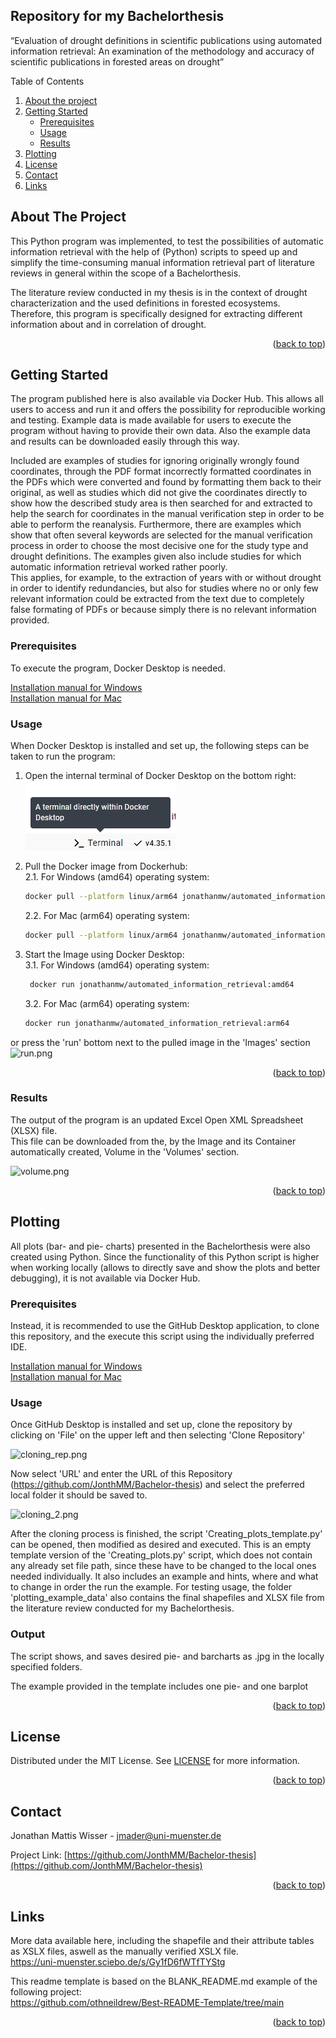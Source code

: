 ## Repository for my Bachelorthesis
“Evaluation of drought definitions in scientific publications using automated information retrieval:  An examination of the methodology and accuracy of scientific publications in forested areas on drought”

<a id="readme-top"></a>
<!-- TABLE OF CONTENTS -->
  <summary>Table of Contents</summary>
  <ol>
    <li>
      <a href="#about-the-project">About the project</a>
    </li>
    <li>
      <a href="#getting-started">Getting Started</a>
      <ul>
        <li><a href="#prerequisites">Prerequisites</a></li>
        <li><a href="#usage">Usage</a></li>
        <li><a href="#results">Results</a></li>
      </ul>
    </li>
    <li><a href="#plotting">Plotting</a></li>
    <li><a href="#license">License</a></li>
    <li><a href="#contact">Contact</a></li>
    <li><a href="#links">Links</a></li>
  </ol>

## About The Project

This Python program was implemented, to test the possibilities of automatic information retrieval with the help of (Python) scripts to speed up 
and simplify the time-consuming manual
information retrieval part of literature reviews in general within the scope of a Bachelorthesis.

The literature review conducted in my thesis is in the context of drought characterization and the used definitions in forested ecosystems.
Therefore, this program is specifically designed for extracting different information about and in correlation of drought.


<p align="right">(<a href="#readme-top">back to top</a>)</p>

## Getting Started

The program published here is also available via Docker Hub. This allows all users to access and run it and offers the possibility for reproducible working and testing. 
Example data is made available for users to execute the program without having to provide their own data. Also the example data and results can be downloaded easily through this way.

Included are examples of studies for ignoring originally wrongly found coordinates, through the PDF format incorrectly formatted coordinates in the PDFs 
which were converted and found by formatting them back to their original, as well as studies which did not give the coordinates directly 
to show how the described study area is then searched for and extracted to help the search for coordinates in the manual verification step in order to be able to perform the reanalysis. 
Furthermore, there are examples which show that often several keywords are selected for the manual verification process in order to choose the most decisive one for the study type and drought definitions.
The examples given also include studies for which automatic information retrieval worked rather poorly.  
This applies, for example, to the extraction of years with or without drought in order to identify redundancies, but also for studies where no or only few relevant information could be extracted from the text 
due to completely false formating of PDFs or because simply there is no relevant information provided.

### Prerequisites

To execute the program, Docker Desktop is needed.

[Installation manual for Windows](https://docs.docker.com/desktop/setup/install/windows-install/)  
[Installation manual for Mac](https://docs.docker.com/desktop/setup/install/mac-install/)
  
### Usage

When Docker Desktop is installed and set up, the following steps can be taken to run the program:

1. Open the internal terminal of Docker Desktop on the bottom right:  
   ![Internal Docker Desktop Terminal](tutorial_pictures/Terminal.png)


2. Pull the Docker image from Dockerhub:  
    2.1. For Windows (amd64) operating system:
    ```sh
    docker pull --platform linux/arm64 jonathanmw/automated_information_retrieval:amd64  
    ```
    2.2. For Mac (arm64) operating system:  
    ```sh
    docker pull --platform linux/arm64 jonathanmw/automated_information_retrieval:arm64
    ```

   
3. Start the Image using Docker Desktop:  
   3.1. For Windows (amd64) operating system:
   ```sh
    docker run jonathanmw/automated_information_retrieval:amd64  
    ```
   3.2. For Mac (arm64) operating system:  
    ```sh 
    docker run jonathanmw/automated_information_retrieval:arm64
    ```

or press the 'run' bottom next to the pulled image in the 'Images' section  
![run.png](tutorial_pictures/run.png)



<p align="right">(<a href="#readme-top">back to top</a>)</p>

### Results

The output of the program is an updated Excel Open XML Spreadsheet (XLSX) file.  
This file can be downloaded from the, by the Image and its Container automatically created, Volume in the 'Volumes' section. 

![volume.png](tutorial_pictures/volume.png)


<p align="right">(<a href="#readme-top">back to top</a>)</p>

<!-- Plotting -->
## Plotting

All plots (bar- and pie- charts) presented in the Bachelorthesis were also created using Python.
Since the functionality of this Python script is higher when working locally (allows to directly save and show the plots and better debugging), it is not available via Docker Hub.

### Prerequisites
Instead, it is recommended to use the GitHub Desktop application, to clone this repository, and the execute this script using the individually preferred IDE.

[Installation manual for Windows](https://docs.github.com/en/desktop/installing-and-authenticating-to-github-desktop/installing-github-desktop?platform=windows)  
[Installation manual for Mac](https://docs.github.com/en/desktop/installing-and-authenticating-to-github-desktop/installing-github-desktop?platform=mac)

### Usage
Once GitHub Desktop is installed and set up, clone the repository by clicking on 'File' on the upper left and then selecting 'Clone Repository'

![cloning_rep.png](tutorial_pictures/cloning_rep.png)

Now select 'URL' and enter the URL of this Repository (https://github.com/JonthMM/Bachelor-thesis) and select the preferred local folder it should be saved to.

![cloning_2.png](tutorial_pictures/cloning_2.png)

After the cloning process is finished, the script 'Creating_plots_template.py' can be opened, then modified as desired and executed.
This is an empty template version of the 'Creating_plots.py' script, which does not contain any already set file path, since these have to be changed to the local ones needed individually.
It also includes an example and hints, where and what to change in order the run the example.
For testing usage, the folder 'plotting_example_data' also contains the final shapefiles and XLSX file from the literature review conducted for my Bachelorthesis.
### Output

The script shows, and saves desired pie- and barcharts as .jpg in the locally specified folders.

The example provided in the template includes one pie- and one barplot

<p align="right">(<a href="#readme-top">back to top</a>)</p>

<!-- LICENSE -->
## License

Distributed under the MIT License. See [LICENSE](https://github.com/JonthMM/Bachelor-thesis/blob/main/LICENSE) for more information.

<p align="right">(<a href="#readme-top">back to top</a>)</p>

<!-- CONTACT -->
## Contact

Jonathan Mattis Wisser - jmader@uni-muenster.de

Project Link: [https://github.com/JonthMM/Bachelor-thesis](https://github.com/JonthMM/Bachelor-thesis)

<p align="right">(<a href="#readme-top">back to top</a>)</p>

<!-- LINKS -->
## Links

More data available here, including the shapefile and their attribute tables as XSLX files, aswell as the manually verified XSLX file.  
https://uni-muenster.sciebo.de/s/Gy1fD6fWTfTYStg

This readme template is based on the BLANK_README.md example of the following project:  
https://github.com/othneildrew/Best-README-Template/tree/main

<p align="right">(<a href="#readme-top">back to top</a>)</p>